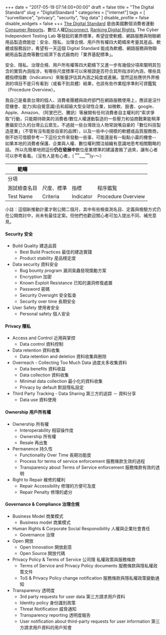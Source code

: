 ﻿+++
date = "2017-05-19 07:14:00+00:00"
draft = false
title = "The Digital Standard"
slug = "DigitalStandard "
categories = ["internet"]
tags = [
  "surveillance",
  "privacy",
  "security", 
  "big data"
  ]
disable_profile = false
disable_widgets = false
+++
 [The Digital Standard](https://www.thedigitalstandard.org/the-standard) 是由美國數個消費者運動 [Consumer Reports](http://consumerreports.org/)、數位人權[Disconnect](https://disconnect.me/), [Ranking Digital Rights](https://rankingdigitalrights.org/), The Cyber Independent Testing Lab 等發起的業界標準，希望促使軟體、網路服務與物聯網用品製造商能從：安全、隱私、治理合規、用戶所有權四大範疇來考量其産品、軟體或服務設計，肴望有一天這個 Digital Standard 能成為軟體、網路服務與物聯網用品製造商等數位經濟下各式廠商的「業界基配標準」。

<!--more-->
安全、隱私、治理合規、用戶所有權等四大範疇下又進一步有幾個分項來闡明其包含的實質內涵指涉，有哪些尺度標準可以來檢證是否符合其所指涉的內涵，哪些具體指標指數（Indicators）來衡量評估其內涵之純度或進展。當然這些應供外界檢測的項目不是只有看到（或看不到具體）結果，也該有些作業程序準則可資鑑覧（Procedure Overview）。

我自己是看衰台灣的個人、消費者團體與政府部門在網路服務使用上，應該是沒什麼機會、能力(和自覺意識)去和超級大型全球性企業，如微軟、臉書、google、Apple、Amazon、（阿里巴巴、騰訊）等展開有任何消費者自主權利的“索求爭取”行動，只能期待歐美的消費者/數位人權運動製造的一些壓力和協商戰果能稍澤惠偏安已久的台灣云云眾生。不過就一些台灣政治人物常說嘴自豪的「數位科技製造産業」（不管有沒有能掛自家的品牌），以及一些中小規模的軟體或品質服務商，倒不妨可借鏡參考一下這份文件來發動一些事，可能還是有一點點小贏的機會-- 如果本地的消費者保護、企業與人權、數位權利關注組織有意識地思考相關戰略的話。 所以先簡單地把這份**仍在發展中**數位産業標準的建議書搬了過來，讓有心者可以參考看看。（沒有人是有心者，( ▔___▔)y-～）


| 範疇  | |   | |
| ------ | ----------- | ----- |----- |
| 分項  | |   | |
| 測試檢查名目 | 尺度、標準 |指標 | 程序鑑覧
| Test Name| Criteria |Indicator |Procedure Overview 

小註：這個新推動計畫才剛公開二個月，其中有些檢查測名目、定義與檢驗方式仍在公開商討中，尚未有最佳定案。但他們也歡迎關心者可加入提出不同、補充意見。

#### Security 安全
- Build Quality 建造品質 
  - Best Build Practices 最佳的建造實踐
  - Product stability 産品穩定度
- Data security 資料安全
  - Bug bounty program 漏洞臭蟲發現獎勵方案
  - Encryption 加密
  - Known Exploit Resistance 已知的漏洞修復處置 
  - Password  密碼
  - Security Oversight 安全監查
  - Security over time 長期安全
- User Safety 使用者安全
  - Personal safety 個人安全 
	 

#### Privacy 隱私
- Access and Control 近用與掌控
  - Data control 資料控制
- Data retention 資料收集
  - Data retention and deletion 資料收集與刪除 
- Overreach - Collecting Too Much Data 過度太多收集資料
  - Data benefits 資料收益
  - Data collection 資料收集
  - Minimal data collection 最小化的資料收集
  - Privacy by default 默設隱私設定 
- Third Party Tracking - Data Sharing 第三方的追踪 － 資料分享
  - Data use 資料使用 

#### Ownership 用戶所有權
- Ownership  所有權
  - Interoperability 相容操作度
  - Ownership 所有權
  - Resale 再出隻
- Permanence 持久性
  - Functionality Over Time 長期功能度
  - Process for terms of service enforcement 服務條款生效的過程
  - Transparency about Terms of Service enforcement 服務條款有效的透明
- Right to Repair 維修的權利
  - Repair Accessibility 修理的方便可及度
  - Repair Penalty 修理的處分

#### Governance & Compliance 治理合規
- Business Model 商業模式
  - Business model 商業模式
- Human Rights & Corporate Social Responsibility 人權與企業社會責任	
  - Governance  治理
- Open 開放
  - Open Innovation 開放創意
  - Open Source 開放代碼
- Privacy Policy & Terms of Service 公司隱 私權政策與服務條款
  - Terms of Service and Privacy Policy documents  服務條款與隱私權政策文件
  - ToS & Privacy Policy change notification  服務條款與隱私權政策變動通知
- Transparency 透明度
  - 3rd party requests for user data 第三方請求用戶資料
  - Identity policy 身份識別政策
  - Threat Notification  威脅通知
  - Transparency reporting  透明度報告
  - User notification about third-party requests for user information  第三方請求用戶資料的用戶知會
